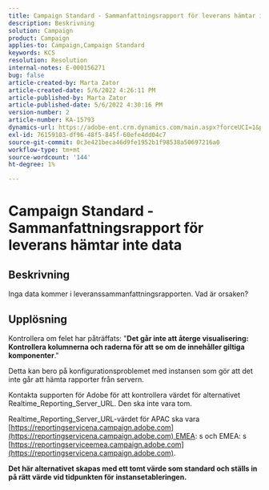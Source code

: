 ```yaml
---
title: Campaign Standard - Sammanfattningsrapport för leverans hämtar inte data
description: Beskrivning
solution: Campaign
product: Campaign
applies-to: Campaign,Campaign Standard
keywords: KCS
resolution: Resolution
internal-notes: E-000156271
bug: false
article-created-by: Marta Zator
article-created-date: 5/6/2022 4:26:11 PM
article-published-by: Marta Zator
article-published-date: 5/6/2022 4:30:16 PM
version-number: 2
article-number: KA-15793
dynamics-url: https://adobe-ent.crm.dynamics.com/main.aspx?forceUCI=1&pagetype=entityrecord&etn=knowledgearticle&id=d4fb8c39-59cd-ec11-a7b5-6045bd00dbbc
exl-id: 76159103-df96-48f5-845f-60efe4dd04c7
source-git-commit: 0c3e421beca46d9fe1952b1f98538a50697216a0
workflow-type: tm+mt
source-wordcount: '144'
ht-degree: 1%

---
```


# Campaign Standard - Sammanfattningsrapport för leverans hämtar inte data

## Beskrivning


Inga data kommer i leveranssammanfattningsrapporten. Vad är orsaken?


## Upplösning


Kontrollera om felet har påträffats: &quot;<b>Det går inte att återge visualisering: Kontrollera kolumnerna och raderna för att se om de innehåller giltiga komponenter</b>.&quot;

Detta kan bero på konfigurationsproblemet med instansen som gör att det inte går att hämta rapporter från servern.

Kontakta supporten för Adobe för att kontrollera värdet för alternativet Realtime_Reporting_Server_URL. Den ska inte vara tom.

Realtime_Reporting_Server_URL-värdet för APAC ska vara [https://reportingservicena.campaign.adobe.com](https://reportingservicena.campaign.adobe.com) EMEA: s och EMEA: s [https://reportingserviceemea.campaign.adobe.com](https://reportingservicena.campaign.adobe.com).

<b>Det här alternativet skapas med ett tomt värde som standard och ställs in på rätt värde vid tidpunkten för instansetableringen.</b>
